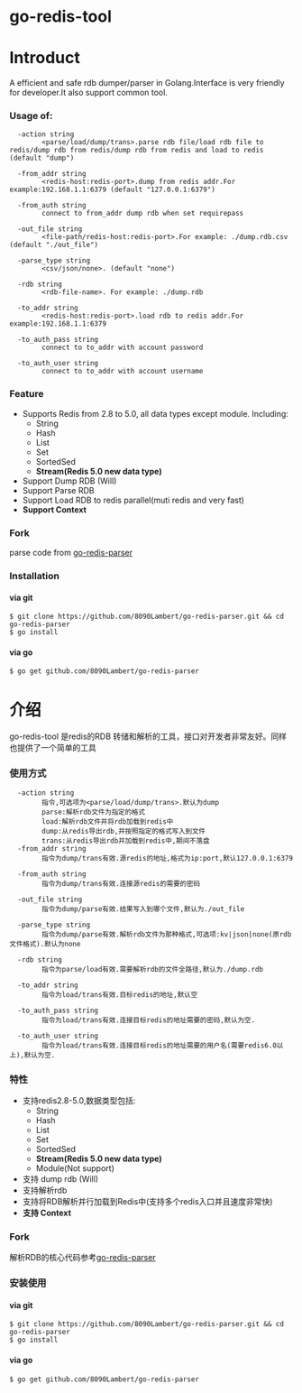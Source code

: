 # go-redis-tool

# Introduct
A efficient and safe rdb dumper/parser in Golang.Interface is very friendly for developer.It also support common tool. 


### Usage of:
```
  -action string
        <parse/load/dump/trans>.parse rdb file/load rdb file to redis/dump rdb from redis/dump rdb from redis and load to redis (default "dump")
        
  -from_addr string
        <redis-host:redis-port>.dump from redis addr.For example:192.168.1.1:6379 (default "127.0.0.1:6379")

  -from_auth string
        connect to from_addr dump rdb when set requirepass

  -out_file string
        <file-path/redis-host:redis-port>.For example: ./dump.rdb.csv (default "./out_file")

  -parse_type string
        <csv/json/none>. (default "none")

  -rdb string
        <rdb-file-name>. For example: ./dump.rdb

  -to_addr string
        <redis-host:redis-port>.load rdb to redis addr.For example:192.168.1.1:6379

  -to_auth_pass string
        connect to to_addr with account password

  -to_auth_user string
        connect to to_addr with account username
```


### Feature
- Supports Redis from 2.8 to 5.0, all data types except module. Including:
    - String
    - Hash
    - List
    - Set
    - SortedSed
    - **Stream(Redis 5.0 new data type)**
- Support Dump RDB (Will)
- Support Parse RDB
- Support Load RDB to redis parallel(muti redis and very fast)
- **Support Context**

### Fork
parse code from [go-redis-parser](https://github.com/8090Lambert/go-redis-parser)

### Installation
#### via git
```
$ git clone https://github.com/8090Lambert/go-redis-parser.git && cd go-redis-parser
$ go install
```

#### via go
```
$ go get github.com/8090Lambert/go-redis-parser
```

# 介绍
go-redis-tool 是redis的RDB 转储和解析的工具，接口对开发者非常友好。同样也提供了一个简单的工具


### 使用方式
```
  -action string
        指令,可选项为<parse/load/dump/trans>.默认为dump
        parse:解析rdb文件为指定的格式
        load:解析rdb文件并将rdb加载到redis中
        dump:从redis导出rdb,并按照指定的格式写入到文件
        trans:从redis导出rdb并加载到redis中,期间不落盘
  -from_addr string
        指令为dump/trans有效.源redis的地址,格式为ip:port,默认127.0.0.1:6379

  -from_auth string
        指令为dump/trans有效.连接源redis的需要的密码

  -out_file string
        指令为dump/parse有效.结果写入到哪个文件,默认为./out_file

  -parse_type string
        指令为dump/parse有效.解析rdb文件为那种格式,可选项:kv|json|none(原rdb文件格式).默认为none

  -rdb string
        指令为parse/load有效.需要解析rdb的文件全路径,默认为./dump.rdb

  -to_addr string
        指令为load/trans有效.目标redis的地址,默认空

  -to_auth_pass string
        指令为load/trans有效.连接目标redis的地址需要的密码,默认为空.

  -to_auth_user string
        指令为load/trans有效.连接目标redis的地址需要的用户名(需要redis6.0以上),默认为空.
```


### 特性
- 支持redis2.8-5.0,数据类型包括:
    - String
    - Hash
    - List
    - Set
    - SortedSed
    - **Stream(Redis 5.0 new data type)**
    - Module(Not support)
- 支持 dump rdb (Will)
- 支持解析rdb
- 支持将RDB解析并行加载到Redis中(支持多个redis入口并且速度非常快)
- **支持 Context**

### Fork
解析RDB的核心代码参考[go-redis-parser](https://github.com/8090Lambert/go-redis-parser)

### 安装使用
#### via git
```
$ git clone https://github.com/8090Lambert/go-redis-parser.git && cd go-redis-parser
$ go install
```

#### via go
```
$ go get github.com/8090Lambert/go-redis-parser
```